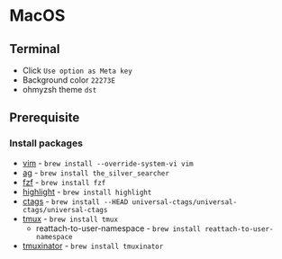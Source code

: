 # MacOS
## Terminal
- Click `Use option as Meta key`
- Background color `22273E`
- ohmyzsh theme `dst`

## Prerequisite
### Install packages
- [vim](https://github.com/vim/vim) - `brew install --override-system-vi vim`
- [ag](https://github.com/ggreer/the_silver_searcher) - `brew install the_silver_searcher`
- [fzf](https://github.com/junegunn/fzf) - `brew install fzf`
- [highlight](http://www.andre-simon.de/doku/highlight/en/highlight.php) - `brew install highlight`
- [ctags](https://github.com/universal-ctags/ctags) - `brew install --HEAD universal-ctags/universal-ctags/universal-ctags`
- [tmux](https://github.com/tmux/tmux) - `brew install tmux`
  - reattach-to-user-namespace - `brew install reattach-to-user-namespace`
- [tmuxinator](https://github.com/tmuxinator/tmuxinator) - `brew install tmuxinator`
